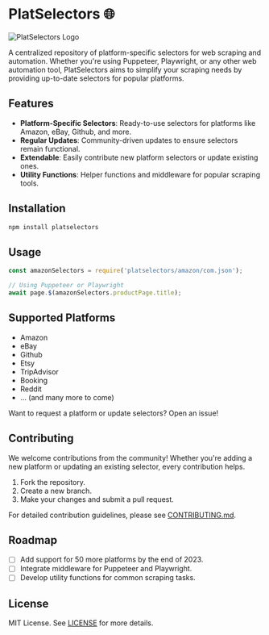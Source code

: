 # PlatSelectors 🌐

![PlatSelectors Logo](https://upload.wikimedia.org/wikipedia/commons/thumb/5/53/Poké_Ball_icon.svg/64px-Poké_Ball_icon.svg.png)

A centralized repository of platform-specific selectors for web scraping and automation. Whether you're using Puppeteer, Playwright, or any other web automation tool, PlatSelectors aims to simplify your scraping needs by providing up-to-date selectors for popular platforms.

## Features

- **Platform-Specific Selectors**: Ready-to-use selectors for platforms like Amazon, eBay, Github, and more.
- **Regular Updates**: Community-driven updates to ensure selectors remain functional.
- **Extendable**: Easily contribute new platform selectors or update existing ones.
- **Utility Functions**: Helper functions and middleware for popular scraping tools.

## Installation

```bash
npm install platselectors
```

## Usage

```javascript
const amazonSelectors = require('platselectors/amazon/com.json');

// Using Puppeteer or Playwright
await page.$(amazonSelectors.productPage.title);
```

## Supported Platforms

- Amazon
- eBay
- Github
- Etsy
- TripAdvisor
- Booking
- Reddit
- ... (and many more to come)

Want to request a platform or update selectors? Open an issue!

## Contributing

We welcome contributions from the community! Whether you're adding a new platform or updating an existing selector, every contribution helps.

1. Fork the repository.
2. Create a new branch.
3. Make your changes and submit a pull request.

For detailed contribution guidelines, please see [CONTRIBUTING.md](CONTRIBUTING.md).

## Roadmap

- [ ] Add support for 50 more platforms by the end of 2023.
- [ ] Integrate middleware for Puppeteer and Playwright.
- [ ] Develop utility functions for common scraping tasks.

## License

MIT License. See [LICENSE](LICENSE) for more details.
